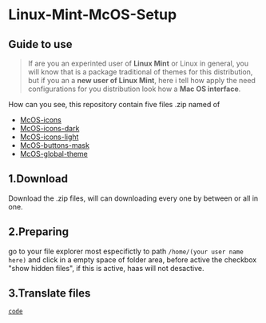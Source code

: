 # Linux-Mint-McOS-Setup

## Guide to use

>If are you an experinted user of **Linux Mint** or Linux in general, you will know that is a package traditional of themes for this distribution, but if you an a **new user of Linux Mint**, here i tell how apply the need configurations for you distribution look how a **Mac OS interface**.

How can you see, this repository contain five files .zip  named of 
- [McOS-icons](https://github.com/zoolafps/Linux-Mint-McOS-Setup/McOS-icons.zip)
- [McOS-icons-dark](https://github.com/zoolafps/Linux-Mint-McOS-Setup/McOS-icons-dark.zip)
- [McOS-icons-light](https://github.com/zoolafps/Linux-Mint-McOS-Setup/McOS-light.zip)
- [McOS-buttons-mask](https://github.com/zoolafps/Linux-Mint-McOS-Setup/McOS-buttons-mask.zip)
- [McOS-global-theme](https://github.com/zoolafps/Linux-Mint-McOS-Setup/McOS-global-theme.zip)

## 1.Download

Download the .zip files, will can downloading every one by between or all in one.

## 2.Preparing

go to your file explorer most especifictly to path `/home/(your user name here)` and click in a empty space of folder area, before active the checkbox "show hidden files", if this is active, haas will not desactive.

## 3.Translate files
[`code`](#code)

